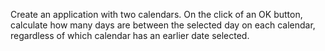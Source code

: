 Create an application with two calendars.  On the click of an OK button, calculate how many days are between the selected day on each calendar, regardless of which calendar has an earlier date selected.